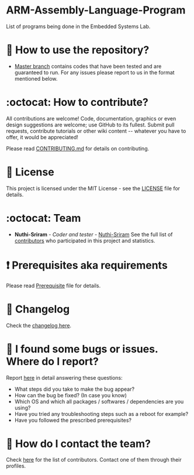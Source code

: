 # ARM-Assembly-Language-Program

List of programs being done in the Embedded Systems Lab.

# :book: How to use the repository?

- [Master branch](https://github.com/Nuthi-Sriram/ARM-Assembly-Language-Program/tree/master/SourceCode) contains codes that have been tested and are guaranteed to run. For any issues please report to us in the format mentioned below.

# :octocat: How to contribute?

All contributions are welcome! Code, documentation, graphics or even design suggestions are welcome; use GitHub to its fullest. Submit pull requests, contribute tutorials or other wiki content -- whatever you have to offer, it would be appreciated!

Please read [CONTRIBUTING.md](CONTRIBUTING.md) for details on contributing.

# :scroll: License

This project is licensed under the MIT License - see the [LICENSE](LICENSE) file for details.

# :octocat: Team

- **Nuthi-Sriram** - _Coder and tester_ - [Nuthi-Sriram](https://github.com/Nuthi-Sriram)
  See the full list of [contributors](https://github.com/Nuthi-Sriram/ARM-Assembly-Language-Program/graphs/contributors) who participated in this project and statistics.

# :heavy_exclamation_mark: Prerequisites aka requirements

Please read [Prerequisite](Prerequisite.md) file for details.

# :scroll: Changelog

Check the [changelog here](https://github.com/Nuthi-Sriram/ARM-Assembly-Language-Program/commits/master).

# :scroll: I found some bugs or issues. Where do I report?

Report [here](https://github.com/Nuthi-Sriram/ARM-Assembly-Language-Program/issues) in detail answering these questions:

- What steps did you take to make the bug appear?
- How can the bug be fixed? (In case you know)
- Which OS and which all packages / softwares / dependencies are you using?
- Have you tried any troubleshooting steps such as a reboot for example?
- Have you followed the prescribed prerequisites?

# :scroll: How do I contact the team?

Check [here](https://github.com/Nuthi-Sriram/ARM-Assembly-Language-Program/graphs/contributors) for the list of contributors. Contact one of them through their profiles.